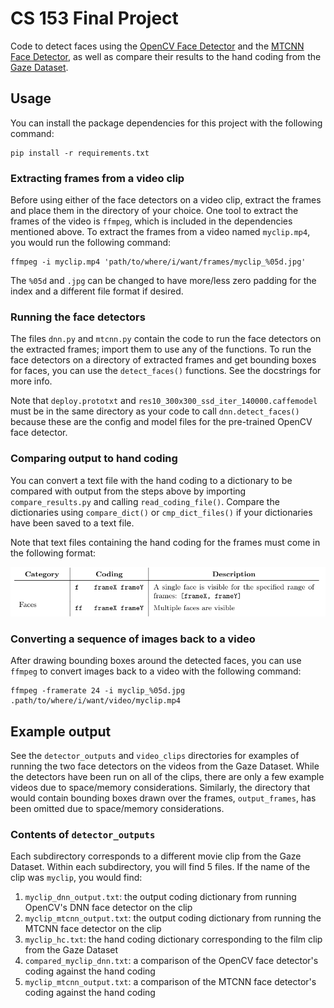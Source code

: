 # CS 153 Final Project
Code to detect faces using the [OpenCV Face Detector](https://github.com/opencv/opencv/tree/master/samples/dnn/face_detector) and the [MTCNN Face Detector](https://github.com/ipazc/mtcnn), as well as compare their results to the hand coding from the [Gaze Dataset](http://graphics.stanford.edu/~kbreeden/gazedata.html).

## Usage
You can install the package dependencies for this project with the following command: 

```
pip install -r requirements.txt
``` 

### Extracting frames from a video clip
Before using either of the face detectors on a video clip, extract the frames and place them in the directory of your choice. One tool to extract the frames of the video is `ffmpeg`, which is included in the dependencies mentioned above. To extract the frames from a video named `myclip.mp4`, you would run the following command:

```
ffmpeg -i myclip.mp4 'path/to/where/i/want/frames/myclip_%05d.jpg'
```

The `%05d` and `.jpg` can be changed to have more/less zero padding for the index and a different file format if desired. 

### Running the face detectors
The files `dnn.py` and `mtcnn.py` contain the code to run the face detectors on the extracted frames; import them to use any of the functions. To run the face detectors on a directory of extracted frames and get bounding boxes for faces, you can use the `detect_faces()` functions. See the docstrings for more info. 

Note that `deploy.prototxt` and `res10_300x300_ssd_iter_140000.caffemodel` must be in the same directory as your code to call `dnn.detect_faces()` because these are the config and model files for the pre-trained OpenCV face detector. 

### Comparing output to hand coding
You can convert a text file with the hand coding to a dictionary to be compared with output from the steps above by importing `compare_results.py` and calling `read_coding_file()`. Compare the dictionaries using `compare_dict()` or `cmp_dict_files()` if your dictionaries have been saved to a text file. 

Note that text files containing the hand coding for the frames must come in the following format:

![format for hand-coding text files](img_for_docs/hand_coding.png)

### Converting a sequence of images back to a video
After drawing bounding boxes around the detected faces, you can use `ffmpeg` to convert images back to a video with the following command:

```
ffmpeg -framerate 24 -i myclip_%05d.jpg .path/to/where/i/want/video/myclip.mp4
```


## Example output
See the `detector_outputs` and `video_clips` directories for examples of running the two face detectors on the videos from the Gaze Dataset. While the detectors have been run on all of the clips, there are only a few example videos due to space/memory considerations. Similarly, the directory that would contain bounding boxes drawn over the frames, `output_frames`, has been omitted due to space/memory considerations. 

### Contents of `detector_outputs`
Each subdirectory corresponds to a different movie clip from the Gaze Dataset. Within each subdirectory, you will find 5 files. If the name of the clip was `myclip`, you would find:

1. `myclip_dnn_output.txt`: the output coding dictionary from running OpenCV's DNN face detector on the clip
2. `myclip_mtcnn_output.txt`: the output coding dictionary from running the MTCNN face detector on the clip 
3. `myclip_hc.txt`: the hand coding dictionary corresponding to the film clip from the Gaze Dataset
4. `compared_myclip_dnn.txt`: a comparison of the OpenCV face detector's coding against the hand coding 
5. `myclip_mtcnn_output.txt`: a comparison of the MTCNN face detector's coding against the hand coding

